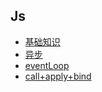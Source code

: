## Js
+ [基础知识](js/基础知识/index.md)
+ [异步](js/异步/index.md)
+ [eventLoop](js/eventLoop/index.md)
+ [call+apply+bind](js/call+apply+bind/index.md)

